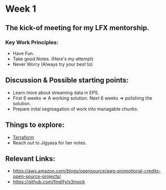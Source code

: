 # Week 1

## The kick-of meeting for my LFX mentorship.

### Key Work Principles:
- Have Fun. 
- Take good Notes. (Here's my attempt)
- Never Worry (Always try your best to)

## Discussion & Possible starting points:
- Learn more about streaming data in EPS.
- First 6 weeks => A working solution. Next 6 weeks => polishing the solution.
- Prepare inital segreagation of work into managable chunks.

## Things to explore:
- [Terraform](https://www.terraform.io/)
- Reach out to Jigyasa for her notes.

## Relevant Links:
- https://aws.amazon.com/blogs/opensource/aws-promotional-credits-open-source-projects/
- https://github.com/findify/s3mock